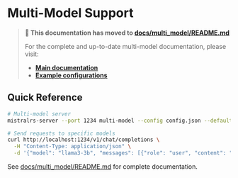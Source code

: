 # Multi-Model Support

> **📖 This documentation has moved to [docs/multi_model/README.md](docs/multi_model/README.md)**
>
> For the complete and up-to-date multi-model documentation, please visit:
> - **[Main documentation](docs/multi_model/README.md)**
> - **[Example configurations](docs/multi_model/)**

## Quick Reference

```bash
# Multi-model server
mistralrs-server --port 1234 multi-model --config config.json --default-model-id llama3-3b

# Send requests to specific models
curl http://localhost:1234/v1/chat/completions \
  -H "Content-Type: application/json" \
  -d '{"model": "llama3-3b", "messages": [{"role": "user", "content": "Hello!"}]}'
```

See [docs/multi_model/README.md](docs/multi_model/README.md) for complete documentation.